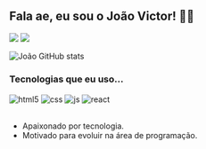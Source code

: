 ## Fala ae, eu sou o João Victor! 🐱‍👤

<div>
  <a href="https://www.instagram.com/joraumm/" target="_blank"><img src="https://img.shields.io/badge/Instagram-000000?style=for-the-badge&logo=instagram&logoColor=white" target="_blank"></a>
  <a href="https://www.linkedin.com/in/jo%C3%A3o-victor-timb%C3%B3-martins-da-silva-821887221/" target="_blank"><img src="https://img.shields.io/badge/LinkedIn-000000?style=for-the-badge&logo=linkedin&logoColor=white" target="_blank"></a>
<div/>

![João GitHub stats](https://github-readme-stats.vercel.app/api?username=joaovtimbo&show_icons=true&theme=highcontrast&count_private=true)

### Tecnologias que eu uso... 

<div style="display: inline_block">
  <img align="center" alt="html5" src="https://img.shields.io/badge/HTML5-000000?style=for-the-badge&logo=html5&logoColor=white" />
  <img align="center" alt="css" src="https://img.shields.io/badge/CSS3-000000?style=for-the-badge&logo=css3&logoColor=white" />
  <img align="center" alt="js" src="https://img.shields.io/badge/JavaScript-000000?style=for-the-badge&logo=javascript&logoColor=white" />
  <img align="center" alt="react" src="https://img.shields.io/badge/React-000000?style=for-the-badge&logo=react&logoColor=white" />
</div><br/>
  
  - Apaixonado por tecnologia. <br/>
  - Motivado para evoluir na área de programação.

